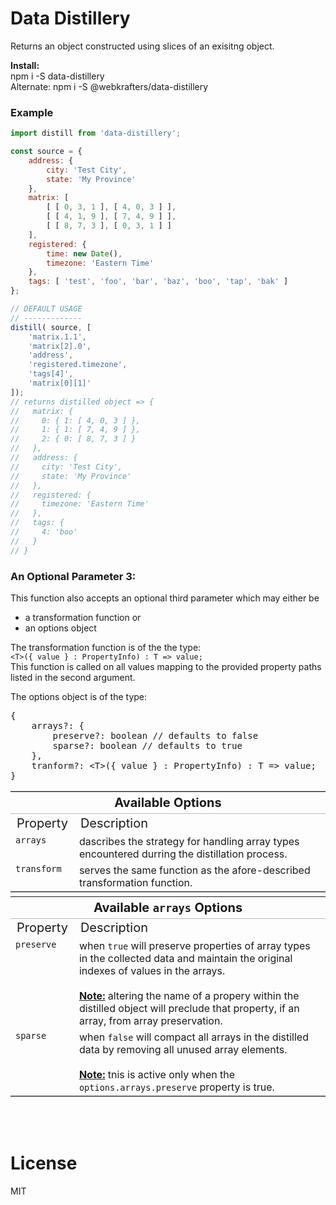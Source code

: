 # Data Distillery

Returns an object constructed using slices of an exisitng object.

**Install:**\
npm i -S data-distillery\
Alternate: npm i -S @webkrafters/data-distillery

### Example

```jsx
import distill from 'data-distillery'; 

const source = {
    address: {
        city: 'Test City',
        state: 'My Province'
    },
    matrix: [
        [ [ 0, 3, 1 ], [ 4, 0, 3 ] ],
        [ [ 4, 1, 9 ], [ 7, 4, 9 ] ],
        [ [ 8, 7, 3 ], [ 0, 3, 1 ] ]
    ],
    registered: {
        time: new Date(),
        timezone: 'Eastern Time'
    },
    tags: [ 'test', 'foo', 'bar', 'baz', 'boo', 'tap', 'bak' ]
};

// DEFAULT USAGE
// -------------
distill( source, [
    'matrix.1.1',
    'matrix[2].0',
    'address',
    'registered.timezone',
    'tags[4]',
    'matrix[0][1]'
]);
// returns distilled object => {
//   matrix: {
//     0: { 1: [ 4, 0, 3 ] },
//     1: { 1: [ 7, 4, 9 ] },
//     2: { 0: [ 8, 7, 3 ] }
//   },
//   address: {
//     city: 'Test City',
//     state: 'My Province'
//   },
//   registered: {
//     timezone: 'Eastern Time'
//   },
//   tags: {
//     4: 'boo'
//   }
// }

```

### An Optional Parameter 3:
This function also accepts an optional third parameter which may either be
<ul>
    <li>a transformation function or </li>
    <li>an options object</li>
</ul>
<p>
The transformation function is of the the type:<br />
<code>&lt;T&gt;({ value } : PropertyInfo) : T => value;</code><br />
This function is called on all values mapping to the provided property paths listed in the second argument.
</p>
<p>The options object is of the type:</p>

<pre>
{
    arrays?: {
        preserve?: boolean // defaults to false
        sparse?: boolean // defaults to true
    },
    tranform?: &lt;T&gt;({ value } : PropertyInfo) : T => value;</code>
}
</pre>

<table style="border:0 solid #bbb; border-width:1px 0;">
    <thead>
        <tr>
            <th colspan="2" style="border-bottom:1px solid #bbb; font-size:20px; text-align:center;">
                Available Options
            </th> 
        </tr>
    </thead>
    <tbody>
        <tr>
            <td style="font-size:20px; text-align:left">Property</td>
            <td style="font-size:20px; text-align:left">Description</td>
        </tr>
        <tr>
            <td style="vertical-align:top">
                <code>arrays</code>
            </td>
            <td>
                dascribes the strategy for handling array types encountered durring the distillation process.
            </td>
        </tr>
        <tr>
            <td style="vertical-align:top">
                <code>transform</code>
            </td>
            <td>serves the same function as the afore-described transformation function.</td>
        </tr>
    </tbody>
</table>


<table style="border:0 solid #bbb; border-width:0 0 1px; margin-top:-10px">
    <thead>
        <tr>
            <th colspan="2" style="border-bottom:1px solid #bbb; font-size:20px; text-align:center;">
                Available <code>arrays</code> Options
            </th>
        </tr>
    </thead>
    <tbody>
        <tr>
            <td style="font-size:20px; text-align:left">Property</td>
            <td style="font-size:20px; text-align:left">Description</td>
        </tr>
        <tr>
            <td style="vertical-align:top;">
                <code>preserve</code>
            </td>
            <td>
                when <code>true</code> will preserve properties of array types in the collected data and maintain the original indexes of values in the arrays.<br /><br />
                <u><strong>Note:</strong></u> altering the name of a propery within the distilled object will preclude that property, if an array, from array preservation.
            </td>
        </tr>
        <tr>
            <td style="vertical-align:top">
                <code>sparse</code>
            </td>
            <td>
                when <code>false</code> will compact all arrays in the distilled data by removing all unused array elements.<br /><br />
                <u><strong>Note:</strong></u> tnis is active only when the <code>options.arrays.preserve</code> property is true.
            </td>
        </tr>
    </tbody>
</table>

<br /><br />

# License
MIT
 